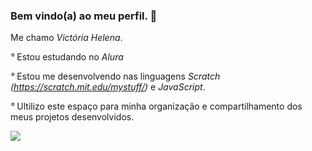 ### Bem vindo(a) ao meu perfil. 🩷
Me chamo _Victória Helena_.


*°* Estou estudando no *Alura* 

*°* Estou me desenvolvendo nas linguagens _Scratch (https://scratch.mit.edu/mystuff/)_ e _JavaScript_.

*°* Ultilizo este espaço para minha organização e compartilhamento dos meus projetos desenvolvidos.




![](https://media1.tenor.com/m/kC5C2jxymcIAAAAC/butterfly-blue.gif)
